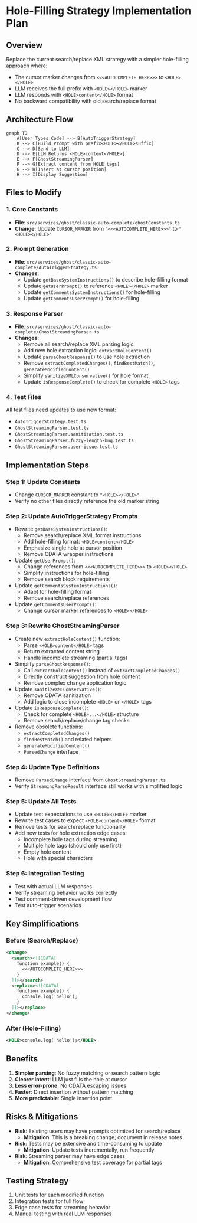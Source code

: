 # Hole-Filling Strategy Implementation Plan

## Overview

Replace the current search/replace XML strategy with a simpler hole-filling approach where:

- The cursor marker changes from `<<<AUTOCOMPLETE_HERE>>>` to `<HOLE></HOLE>`
- LLM receives the full prefix with `<HOLE></HOLE>` marker
- LLM responds with `<HOLE>content</HOLE>` format
- No backward compatibility with old search/replace format

## Architecture Flow

```mermaid
graph TD
    A[User Types Code] --> B[AutoTriggerStrategy]
    B --> C[Build Prompt with prefix<HOLE></HOLE>suffix]
    C --> D[Send to LLM]
    D --> E[LLM Returns <HOLE>content</HOLE>]
    E --> F[GhostStreamingParser]
    F --> G[Extract content from HOLE tags]
    G --> H[Insert at cursor position]
    H --> I[Display Suggestion]
```

## Files to Modify

### 1. Core Constants

- **File**: `src/services/ghost/classic-auto-complete/ghostConstants.ts`
- **Change**: Update `CURSOR_MARKER` from `"<<<AUTOCOMPLETE_HERE>>>"` to `"<HOLE></HOLE>"`

### 2. Prompt Generation

- **File**: `src/services/ghost/classic-auto-complete/AutoTriggerStrategy.ts`
- **Changes**:
    - Update `getBaseSystemInstructions()` to describe hole-filling format
    - Update `getUserPrompt()` to reference `<HOLE></HOLE>` marker
    - Update `getCommentsSystemInstructions()` for hole-filling
    - Update `getCommentsUserPrompt()` for hole-filling

### 3. Response Parser

- **File**: `src/services/ghost/classic-auto-complete/GhostStreamingParser.ts`
- **Changes**:
    - Remove all search/replace XML parsing logic
    - Add new hole extraction logic: `extractHoleContent()`
    - Update `parseGhostResponse()` to use hole extraction
    - Remove `extractCompletedChanges()`, `findBestMatch()`, `generateModifiedContent()`
    - Simplify `sanitizeXMLConservative()` for hole format
    - Update `isResponseComplete()` to check for complete `<HOLE>` tags

### 4. Test Files

All test files need updates to use new format:

- `AutoTriggerStrategy.test.ts`
- `GhostStreamingParser.test.ts`
- `GhostStreamingParser.sanitization.test.ts`
- `GhostStreamingParser.fuzzy-length-bug.test.ts`
- `GhostStreamingParser.user-issue.test.ts`

## Implementation Steps

### Step 1: Update Constants

- Change `CURSOR_MARKER` constant to `"<HOLE></HOLE>"`
- Verify no other files directly reference the old marker string

### Step 2: Update AutoTriggerStrategy Prompts

- Rewrite `getBaseSystemInstructions()`:
    - Remove search/replace XML format instructions
    - Add hole-filling format: `<HOLE>content</HOLE>`
    - Emphasize single hole at cursor position
    - Remove CDATA wrapper instructions
- Update `getUserPrompt()`:
    - Change references from `<<<AUTOCOMPLETE_HERE>>>` to `<HOLE></HOLE>`
    - Simplify instructions for hole-filling
    - Remove search block requirements
- Update `getCommentsSystemInstructions()`:
    - Adapt for hole-filling format
    - Remove search/replace references
- Update `getCommentsUserPrompt()`:
    - Change cursor marker references to `<HOLE></HOLE>`

### Step 3: Rewrite GhostStreamingParser

- Create new `extractHoleContent()` function:
    - Parse `<HOLE>content</HOLE>` tags
    - Return extracted content string
    - Handle incomplete streaming (partial tags)
- Simplify `parseGhostResponse()`:
    - Call `extractHoleContent()` instead of `extractCompletedChanges()`
    - Directly construct suggestion from hole content
    - Remove complex change application logic
- Update `sanitizeXMLConservative()`:
    - Remove CDATA sanitization
    - Add logic to close incomplete `<HOLE>` or `</HOLE>` tags
- Update `isResponseComplete()`:
    - Check for complete `<HOLE>...</HOLE>` structure
    - Remove search/replace/change tag checks
- Remove obsolete functions:
    - `extractCompletedChanges()`
    - `findBestMatch()` and related helpers
    - `generateModifiedContent()`
    - `ParsedChange` interface

### Step 4: Update Type Definitions

- Remove `ParsedChange` interface from `GhostStreamingParser.ts`
- Verify `StreamingParseResult` interface still works with simplified logic

### Step 5: Update All Tests

- Update test expectations to use `<HOLE></HOLE>` marker
- Rewrite test cases to expect `<HOLE>content</HOLE>` format
- Remove tests for search/replace functionality
- Add new tests for hole extraction edge cases:
    - Incomplete hole tags during streaming
    - Multiple hole tags (should only use first)
    - Empty hole content
    - Hole with special characters

### Step 6: Integration Testing

- Test with actual LLM responses
- Verify streaming behavior works correctly
- Test comment-driven development flow
- Test auto-trigger scenarios

## Key Simplifications

### Before (Search/Replace)

```xml
<change>
  <search><![CDATA[
    function example() {
      <<<AUTOCOMPLETE_HERE>>>
    }
  ]]></search>
  <replace><![CDATA[
    function example() {
      console.log('hello');
    }
  ]]></replace>
</change>
```

### After (Hole-Filling)

```xml
<HOLE>console.log('hello');</HOLE>
```

## Benefits

1. **Simpler parsing**: No fuzzy matching or search pattern logic
2. **Clearer intent**: LLM just fills the hole at cursor
3. **Less error-prone**: No CDATA escaping issues
4. **Faster**: Direct insertion without pattern matching
5. **More predictable**: Single insertion point

## Risks & Mitigations

- **Risk**: Existing users may have prompts optimized for search/replace
    - **Mitigation**: This is a breaking change; document in release notes
- **Risk**: Tests may be extensive and time-consuming to update
    - **Mitigation**: Update tests incrementally, run frequently
- **Risk**: Streaming parser may have edge cases
    - **Mitigation**: Comprehensive test coverage for partial tags

## Testing Strategy

1. Unit tests for each modified function
2. Integration tests for full flow
3. Edge case tests for streaming behavior
4. Manual testing with real LLM responses
